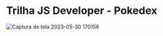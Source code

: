 # Trilha JS Developer - Pokedex

![Captura de tela 2023-05-30 170156](https://github.com/daitoncheis/js-developer-pokedex/assets/29989317/94a830b3-5cfc-43a5-b28f-8347c977f736)
